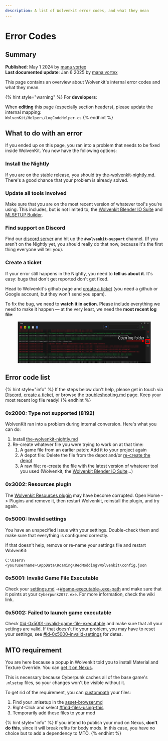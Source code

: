 ```yaml
---
description: A list of Wolvenkit error codes, and what they mean
---
```


# Error Codes

## Summary

**Published**: May 1 2024 by [mana vortex](https://app.gitbook.com/u/NfZBoxGegfUqB33J9HXuCs6PVaC3 "mention")\
**Last documented update**: Jan 6 2025 by [mana vortex](https://app.gitbook.com/u/NfZBoxGegfUqB33J9HXuCs6PVaC3 "mention")

This page contains an overview about Wolvenkit's internal error codes and what they mean.

{% hint style="warning" %}
For **developers**:&#x20;

When **editing** this page (especially section headers), please update the internal mapping:\
`WolvenKit/Helpers/LogCodeHelper.cs`
{% endhint %}

## What to do with an error

If you ended up on this page, you ran into a problem that needs to be fixed inside WolvenKit. You now have the following options:

### Install the Nightly

If you are on the stable release, you should try [the-wolvenkit-nightly.md](../getting-started/download/the-wolvenkit-nightly.md "mention"). There's a good chance that your problem is already solved.

### Update all tools involved

Make sure that you are on the most recent version of whatever tool's you're using. This includes, but is not limited to, the [Wolvenkit Blender IO Suite](https://app.gitbook.com/s/4gzcGtLrr90pVjAWVdTc/for-mod-creators-theory/modding-tools/wolvenkit-blender-io-suite "mention") and [MLSETUP Builder](https://app.gitbook.com/s/4gzcGtLrr90pVjAWVdTc/for-mod-creators-theory/modding-tools/mlsetup-builder "mention").

### Find support on Discord

Find our [discord server](http://discord.gg/redmodding) and hit up the **`#wolvenkit-support`** channel. (If you aren't on the Nightly yet, you should really do that now, because it's the first thing everyone will tell you).

### Create a ticket

If your error still happens in the Nightly, you need to **tell us about it**. It's easy: bugs that don't get reported don't get fixed.&#x20;

Head to Wolvenkit's github page and [create a ticket](https://github.com/WolvenKit/Wolvenkit/issues) (you need a github or Google account, but they won't send you spam).&#x20;

To fix the bug, we need to **watch it in action**. Please include everything we need to make it happen — at the very least, we need the **most recent log file**:

<figure><img src="../.gitbook/assets/wkit_open_log_folder.png" alt=""><figcaption></figcaption></figure>

## Error code list

{% hint style="info" %}
If the steps below don't help, please get in touch via [Discord](https://discord.com/invite/redmodding),  [create a ticket](https://github.com/WolvenKit/Wolvenkit/issues), or browse the [troubleshooting.md](../getting-started/troubleshooting.md "mention") page. Keep your most recent log file ready!
{% endhint %}

### 0x2000: Type not supported (8192)

WolvenKit ran into a problem during internal conversion. Here's what you can do:

1. Install [the-wolvenkit-nightly.md](../getting-started/download/the-wolvenkit-nightly.md "mention")
2. Re-create whatever file you were trying to work on at that time:
   1. A game file from an earlier patch: Add it to your project again
   2. A depot file: Delete the file from the depot and/or [re-create the depot](usage/create-depot.md#steps-partial-depot)
   3. A raw file: re-create the file with the latest version of whatever tool you used (Wolvenkit, the [Wolvenkit Blender IO Suite](https://app.gitbook.com/s/4gzcGtLrr90pVjAWVdTc/for-mod-creators-theory/modding-tools/wolvenkit-blender-io-suite "mention")...)

### 0x3002: Resources plugin

The [Wolvenkit Resources plugin](home/home-plugins.md#wolvenkit-resources) may have become corrupted. Open Home -> Plugins and remove it, then restart Wolvenkit, reinstall the plugin, and try again.

### 0x5000: Invalid settings

You have an unspecified issue with your settings. Double-check them and make sure that everything is configured correctly.&#x20;

If that doesn't help, remove or re-name your settings file and restart WolvenKit:

```
C:\Users\<yourusername>\AppData\Roaming\RedModding\Wolvenkit\config.json
```

### 0x5001: Invalid Game File Executable

Check your [settings.md](settings.md "mention") ->[#game-executable-.exe-path](settings.md#game-executable-.exe-path "mention") and make sure that it points at your `Cyberpunk2077.exe`. For more information, check the wiki link.

### 0x5002: Failed to launch game executable

Check [#id-0x5001-invalid-game-file-executable](error-codes.md#id-0x5001-invalid-game-file-executable "mention") and make sure that all your settings are valid. If that doesn't fix your problem, you may have to reset your settings, see [#id-0x5000-invalid-settings](error-codes.md#id-0x5000-invalid-settings "mention") for detes.



## MTO requirement

You are here because a popup in Wolvenkit told you to install Material and Texture Override. You can [get it on Nexus](https://www.nexusmods.com/cyberpunk2077/mods/5266).

This is necessary because Cyberpunk caches all of the base game's `.mlsetup` files, so your changes won't be visible without it.&#x20;

To get rid of the requirement, you can [custompath](https://app.gitbook.com/s/4gzcGtLrr90pVjAWVdTc/modding-guides/items-equipment/custompathing-assets) your files:

1. Find your .mlsetup in the [asset-browser.md](editor/asset-browser.md "mention")
2. Right-Click and select [#find-files-using-this](editor/asset-browser.md#find-files-using-this "mention")
3. Temporarily add these files to your mod

{% hint style="info" %}
If you intend to publish your mod on Nexus, **don't do this**, since it will break refits for body mods. In this case, you have no choice but to add a dependency to MTO.
{% endhint %}

